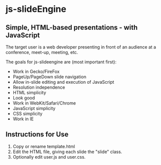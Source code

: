 js-slideEngine
==============
Simple, HTML-based presentations - with JavaScript
--------------------------------------------------

The target user is a web developer presenting in front of an audience at a conference, meet-up, meeting, etc.

The goals for js-slideengine are (most important first):
* Work in Gecko/FireFox
* PageUp/PageDown slide navigation
* Allow in-slide editing and execution of JavaScript
* Resolution independence
* HTML simplicity
* Look good
* Work in WebKit/Safari/Chrome
* JavaScript simplicity
* CSS simplicity
* Work in IE

Instructions for Use
--------------------

1. Copy or rename template.html
2. Edit the HTML file, giving each slide the "slide" class.
3. Optionally edit user.js and user.css.
